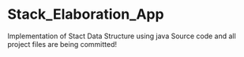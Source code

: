 # Stack_Elaboration_App
Implementation of Stact Data Structure using java
Source code and all project files are being committed!
